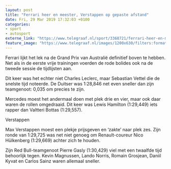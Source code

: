 ```yaml
---
layout: post
title: "Ferrari heer en meester, Verstappen op gepaste afstand"
date: Fri, 29 Mar 2019 17:32:03 +0100
categories: 
- sport 
- autosport 
externe_link: "https://www.telegraaf.nl/sport/3368721/ferrari-heer-en-meester-verstappen-op-gepaste-afstand"
feature_image: "https://www.telegraaf.nl/images/1200x630/filters:format(jpeg):quality(80)/cdn-kiosk-api.telegraaf.nl/fe575a88-5243-11e9-a54a-02c309bc01c1.jpg"
---
```


<p class="intro">Ferrari lijkt het lek na de Grand Prix van Australië definitief boven te hebben. Net als in de eerste vrije trainingen voerden de rode bolides ook na de tweede sessie de tijdlijsten aan.</p> <p>Dit keer was het echter niet Charles Leclerc, maar Sebastian Vettel die de snelste tijd noteerde. De Duitser was 1:28,846 net even sneller dan zijn teamgenoot: 0,035 om precies te zijn.</p><p>Mercedes moest het andermaal doen met plek drie en vier, maar ook daar waren de rollen omgedraaid. Dit keer was Lewis Hamilton (1:29,449) iets rapper dan Valtteri Bottas (1:29,557).</p><p>Verstappen</p><p>Max Verstappen moest een plekje prijsgeven en ‘zakte’ naar plek zes. Zijn ronde van 1:29,725 was net niet genoeg om Renault-coureur Nico Hülkenberg (1:29,669) achter zich te houden.</p><p>Zijn Red Bull-teamgenoot Pierre Gasly (1:30,429) viel met een twaalfde tijd behoorlijk tegen. Kevin Magnussen, Lando Norris, Romain Grosjean, Daniil Kyvat en Carlos Sainz waren allemaal sneller.</p>
